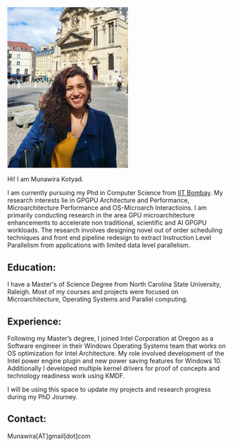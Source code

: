 
<picture>

  <img src="/Image/MunaProfile.jpeg" alt="Profile" width="274"/>
</picture>

Hi! I am Munawira Kotyad.

I am currently pursuing my Phd in Computer Science from [IIT Bombay](https://www.cse.iitb.ac.in/). My research interests lie in GPGPU Architecture and Performance, Microarchitecture Performance and OS-Microarch Interactioins. I am primarily conducting research in the area GPU microarchitecture enhancements to accelerate non traditional, scientific and AI  GPGPU workloads. The research involves designing novel out of order scheduling techniques and front end pipeline redesign to extract Instruction Level Parallelism from applications with limited data level parallelism.


## Education:

I have a Master's  of Science Degree from North Carolina State University, Raleigh. Most of my courses and projects were focused on Microarchitecture, Operating Systems and Parallel computing. 

## Experience:

Following my Master’s degree, I joined Intel Corporation at Oregon as a Software engineer in their Windows Operating Systems team that works on OS optimization for Intel Architecture. My role involved development of the Intel power engine plugin and new power saving features for Windows 10. Additionally I developed multiple kernel drivers for proof of concepts and technology readiness work using KMDF.

I will be using this space to update my projects and research progress during my PhD Journey. 

## Contact:

Munawira[AT]gmail[dot]com


